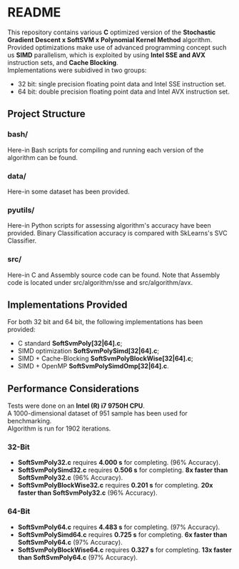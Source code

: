 # README #

This repository contains various **C** optimized version of the **Stochastic Gradient Descent x SoftSVM x Polynomial Kernel Method** algorithm.  
Provided optimizations make use of advanced programming concept such us **SIMD** parallelism, which is exploited by using **Intel SSE and AVX** instruction sets, and **Cache Blocking**.     
Implementations were subidived in two groups:
* 32 bit: single precision floating point data and Intel SSE instruction set.   
* 64 bit: double precision floating point data and Intel AVX instruction set.   


## Project Structure ##

### bash/ ###
Here-in Bash scripts for compiling and running each version of the algorithm can be found.  

### data/ ###
Here-in some dataset has been provided.   

### pyutils/ ###
Here-in Python scripts for assessing algorithm's accuracy have been provided. Binary Classification accuracy is compared with SkLearns's SVC Classifier.   

### src/ ###
Here-in C and Assembly source code can be found. Note that Assembly code is located under src/algorithm/sse and src/algorithm/avx.  

## Implementations Provided ##
For both 32 bit and 64 bit, the following implementations has been provided:
* C standard **SoftSvmPoly\[32|64\].c**;
* SIMD optimization **SoftSvmPolySimd\[32|64\].c**;
* SIMD + Cache-Blocking **SoftSvmPolyBlockWise\[32|64\].c**;
* SIMD + OpenMP **SoftSvmPolySimdOmp\[32|64\].c**.   

## Performance Considerations ##

Tests were done on an **Intel (R) i7 9750H CPU**.   
A 1000-dimensional dataset of 951 sample has been used for benchmarking.   
Algorithm is run for 1902 iterations.  

### 32-Bit ###
* **SoftSvmPoly32.c** requires **4.000 s** for completing. (96% Accuracy).   
* **SoftSvmPolySimd32.c** requires **0.506 s** for completing. **8x faster than SoftSvmPoly32.c** (96% Accuracy).   
* **SoftSvmPolyBlockWise32.c** requires **0.201 s** for completing. **20x faster than SoftSvmPoly32.c** (96% Accuracy).   


### 64-Bit ###
* **SoftSvmPoly64.c** requires **4.483 s** for completing. (97% Accuracy).  
* **SoftSvmPolySimd64.c** requires **0.725 s** for completing. **6x faster than SoftSvmPoly64.c** (97% Accuracy).   
* **SoftSvmPolyBlockWise64.c** requires **0.327 s** for completing. **13x faster than SoftSvmPoly64.c** (97% Accuracy).   
